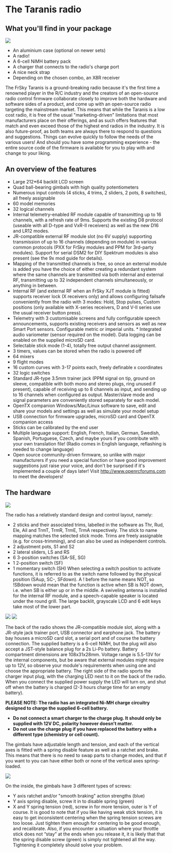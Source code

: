 # The Taranis radio

## What you'll find in your package 

![](images/taranis-case.jpg)

* An aluminium case (optional on newer sets)
* A radio!
* A 6-cell NiMH battery pack
* A charger that connects to the radio's charge port
* A nice neck strap
* Depending on the chosen combo, an X8R receiver

The FrSky Taranis is a ground-breaking radio because it's the first time a renowned player in the R/C industry and the creators of an open-source radio control firmware collaborate closely to improve both the hardware and software sides of a product, and come up with an open-source radio targeting the mainstream market. This means that while the Taranis is a low cost radio, it is free of the usual "marketing-driven" limitations that most manufacturers place on their offerings, and as such offers features that match and even exceed those of the highest end radios in the industry.
It is also future-proof, as both teams are always there to respond to questions and suggestions. Things can evolve quickly to follow the needs of the various users! And should you have some programming experience - the entire source code of the firmware is available for you to play with and change to your liking.

## An overview of the features

* Large 212*64 backlit LCD screen
* Quad ball-bearing gimbals with high quality potentiometers
* Numerous input controls (4 sticks, 4 trims, 2 sliders, 2 pots, 8 switches), all freely assignable
* 60 model memories
* 32 logical channels
* Internal telemetry-enabled RF module capable of transmitting up to 16 channels, with a refresh rate of 9ms. Supports the existing D8 protocol (useable with all D-type and VxR-II receivers) as well as the new D16 and LR12 modes.
* JR-compatible external RF module slot (no 6V supply) supporting transmission of up to 16 channels (depending on module) in various common protocols (PXX for FrSky modules and PPM for 3rd-party modules). Support for serial DSM2 for DIY Spektrum modules is also present (see the 9x mod guide for details).
* Mapping of the transmitted channels is free, so once an external module is added you have the choice of either creating a redundant system where the same channels are transmitted via both internal and external RF, transmitting up to 32 independent channels simultaneously, or anything in between.
* Internal RF (and external RF when an FrSky XJT module is fitted) supports receiver lock (X receivers only) and allows configuring failsafe conveniently from the radio with 3 modes: Hold, Stop pulses, Custom positions (only available with X-series receivers, D and V-II series use the usual receiver button press).
* Telemetry with 3 customisable screens and fully configurable speech announcements, supports existing receivers and sensors as well as new Smart Port sensors. Configurable metric or imperial units. * Integrated audio variometer (sensor required on the model). Data logging can be enabled on the supplied microSD card.
* Selectable stick mode (1-4), totally free output channel assignment.
* 3 timers, values can be stored when the radio is powered off
* 64 mixers
* 9 flight modes
* 16 custom curves with 3-17 points each, freely definable x coordinates
* 32 logic switches
* Standard JR-type 3.5mm trainer jack (PPM signal on tip, ground on sleeve, compatible with both mono and stereo plugs, ring unused if present), capable of receiving up to 8 channels as input, and sending up to 16 channels when configured as output. Master/slave mode and signal parameters are conveniently stored separately for each model.
* OpenTX companion Windows/Mac/Linux software to save, edit and share your models and settings as well as simulate your model setup
* USB connection for firmware upgrades, microSD card and OpenTX companion access
* Sticks can be calibrated by the end user
* Multiple language support: English, French, Italian, German, Swedish, Spanish, Portuguese, Czech, and maybe yours if you contribute with your own translation file! (Radio comes in English language, reflashing is needed to change language)
* Open source community-driven firmware, so unlike with major manufacturers if you need a special function or have good improvement suggestions just raise your voice, and don't be surprised if it's implemented a couple of days later! Visit http://www.openrcforums.com to meet the developers!

## The hardware

![](images/taranis.jpg)

The radio has a relatively standard design and control layout, namely:
* 2 sticks and their associated trims, labelled in the software as Thr, Rud, Ele, Ail and TrmT, TrmR, TrmE, TrmA respectively. The stick to name mapping matches the selected stick mode. Trims are freely assignable (e.g. for cross-trimming), and can also be used as independent controls.
* 2 adjustment pots, S1 and S2
* 2 lateral sliders, LS and RS
* 6 3-position switches (SA-SE, SG)
* 1 2-position switch (SF)
* 1 momentary switch (SH)
When selecting a switch position to activate functions, it is referred to as the switch name followed by the physical position (SAup, SC-, SFdown). A ! before the name means NOT, so !SBdown would mean that the function is active when SB is NOT down, i.e. when SB is either up or in the middle.
A swiveling antenna is installed for the internal RF module, and a speech-capable speaker is located under the round grill. The large backlit, grayscale LCD and 6 edit keys take most of the lower part.

![](images/back-connectors.jpg)
![](images/battery-bay-connectors.jpg)

The back of the radio shows the JR-compatible module slot, along with a JR-style jack trainer port, USB connector and earphone jack. The battery bay houses a microSD card slot, a serial port and of course the battery connection.
The supplied battery is a 6-cell NiMH, but the plug will also accept a JST-style balance plug for a 2s Li-Po battery. Battery compartment dimensions are 108x31x28mm. Voltage range is 5.5-13V for the internal components, but be aware that external modules might require up to 12V, so observe your module's requirements when using one and choose the appropriate battery.
The right side of the radio sports the charger input plug, with the charging LED next to it on the back of the radio. When you connect the supplied power supply the LED will turn on, and shut off when the battery is charged (2-3 hours charge time for an empty battery).

**PLEASE NOTE: The radio has an integrated Ni-MH charge circuitry designed to charge the supplied 6-cell battery.**
* **Do not connect a smart charger to the charge plug. It should only be supplied with 12V DC, polarity however doesn't matter.**
* **Do not use the charge plug if you have replaced the battery with a different type (chemistry or cell count).**

The gimbals have adjustable length and tension, and each of the vertical axes is fitted with a spring disable feature as well as a ratchet and brake. This means that there is no need to swap parts to change modes, and that if you want to you can have either both or none of the vertical axes spring-loaded.

![](images/stick-screws.png)

On the inside, the gimbals have 3 different types of screws:
* Y axis ratchet and/or "smooth braking" action strengths (blue)
* Y axis spring disable, screw it in to disable spring (green)
* X and Y spring tension (red), screw in for more tension, outer is Y of course.
It is good to note that if you like having weak stick tension, it is easy to get inconsistent centering when the spring tension screws are too loose. Just tighten them enough for centering to be good enough, and recalibrate.
Also, if you encounter a situation where your throttle stick does not “stay” at the ends when you release it, it is likely that that the spring disable screw (green) is simply not tightened all the way. Tightening it completely should solve your problem.
